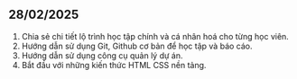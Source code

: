 ## 28/02/2025

1. Chia sẻ chi tiết lộ trình học tập chính và cá nhân hoá cho từng học viên.
2. Hướng dẫn sử dụng Git, Github cơ bản để học tập và báo cáo.
3. Hướng dẫn sử dụng công cụ quản lý dự án.
4. Bắt đầu với những kiến thức HTML CSS nền tảng.
